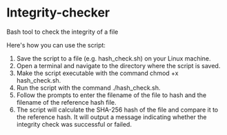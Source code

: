 # Integrity-checker

Bash tool to check the integrity of a file

Here's how you can use the script:

1. Save the script to a file (e.g. hash_check.sh) on your Linux machine.
2. Open a terminal and navigate to the directory where the script is saved.
3. Make the script executable with the command chmod +x hash_check.sh.
4. Run the script with the command ./hash_check.sh.
5. Follow the prompts to enter the filename of the file to hash and the filename of the reference hash file.
6. The script will calculate the SHA-256 hash of the file and compare it to the reference hash. It will output a message indicating whether the integrity check was successful or failed.
